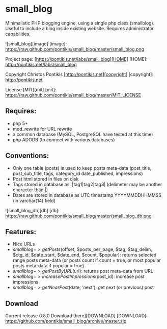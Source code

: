 small_blog
==========

Minimalistic PHP blogging engine, using a single php class (smallblog). Useful to include a blog inside existing website. Requires administrator capabilities.

![small_blog][image]
[image]: https://raw.github.com/pontikis/small_blog/master/small_blog.png

Project page: [https://pontikis.net/labs/small_blog][HOME]
[HOME]: http://pontikis.net/labs/small_blog

Copyright Christos Pontikis [http://pontikis.net][copyright]
[copyright]: http://pontikis.net

License [MIT][mit]
[mit]: https://raw.github.com/pontikis/small_blog/master/MIT_LICENSE


Requires:
--------
* php 5+
* mod_rewrite for URL rewrite
* a common database (MySQL, PostgreSQL have tested at this time)
* php ADODB (to connect with various databases)

Conventions:
--------
* Only one table (posts) is used to keep posts meta-data (post_title, post_sub_title, tags, category_id date_published, impressions)
* Post html stored in files on disk
* Tags stored in database as: |tag1|tag2|tag3| (delimeter may be another character than |)
* Dates are stored in database as UTC timestamp YYYYMMDDHHMMSS (in varchar(14) field)

![small_blog_db][db]
[db]: https://raw.github.com/pontikis/small_blog/master/small_blog_db.png

Features:
--------
* Nice URLs
* $smallblog->getPosts($offset, $posts_per_page, $tag, $tag_delim, $ctg_id, $date_start, $date_end, $count, $popular): returns selected range posts meta-data (or posts count if count = true, or most popular posts meta-data if popular = true)
* $smallblog->getPostByURL($url): returns post meta-data from URL
* $smallblog->increasePostImpressions($post_id): increase post impressions
* $smallblog->getNearPost($date, 'next'): get next (or previous) post

Download
-------
Current release 0.8.0 Download [here][DOWNLOAD]
[DOWNLOAD]: https://github.com/pontikis/small_blog/archive/master.zip

